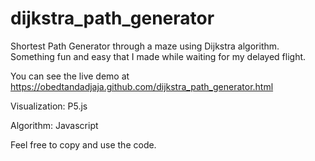 # dijkstra_path_generator
Shortest Path Generator through a maze using Dijkstra algorithm. Something fun and easy that I made while waiting for my delayed flight.

You can see the live demo at https://obedtandadjaja.github.com/dijkstra_path_generator.html

Visualization: P5.js

Algorithm: Javascript


Feel free to copy and use the code.
